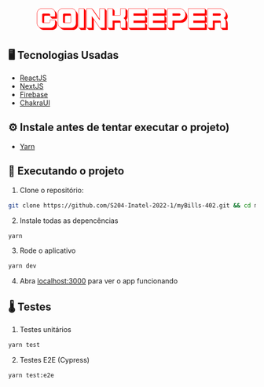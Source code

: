 <h1 align="center">
  <img src="public/mybills.png"/> 
</h1>
 
## 🖥️ Tecnologias Usadas
 - [ReactJS](https://reactjs.org/)
 - [NextJS](https://nextjs.org/)
 - [Firebase](https://firebase.google.com/?hl=pt)
 - [ChakraUI](https://chakra-ui.com/)

## ⚙️ Instale antes de tentar executar o projeto)
 - [Yarn](https://yarnpkg.com/)
 
## 🚀️ Executando o projeto

1. Clone o repositório: 

```bash
git clone https://github.com/S204-Inatel-2022-1/myBills-402.git && cd myBills-402
```
2. Instale todas as depencências

```bash
yarn
```
3. Rode o aplicativo
```bash
yarn dev
```
4. Abra [localhost:3000](http://localhost:3000) para ver o app funcionando


## 🌡️ Testes 

1. Testes unitários 
```bash
yarn test
``` 
2. Testes E2E (Cypress)
```bash 
yarn test:e2e
``` 